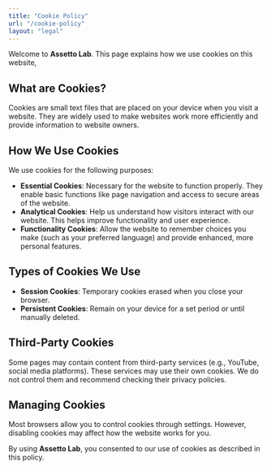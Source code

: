 ```yaml
---
title: "Cookie Policy"
url: "/cookie-policy"
layout: "legal"
---
```


Welcome to **Assetto Lab**. This page explains how we use cookies on this website,

## What are Cookies?

Cookies are small text files that are placed on your device when you visit a website. They are widely used to make websites work more efficiently and provide information to website owners.

## How We Use Cookies

We use cookies for the following purposes:

- **Essential Cookies**: Necessary for the website to function properly. They enable basic functions like page navigation and access to secure areas of the website.
- **Analytical Cookies**: Help us understand how visitors interact with our website. This helps improve functionality and user experience.
- **Functionality Cookies**: Allow the website to remember choices you make (such as your preferred language) and provide enhanced, more personal features.

## Types of Cookies We Use

- **Session Cookies**: Temporary cookies erased when you close your browser.
- **Persistent Cookies**: Remain on your device for a set period or until manually deleted.

## Third-Party Cookies

Some pages may contain content from third-party services (e.g., YouTube, social media platforms). These services may use their own cookies. We do not control them and recommend checking their privacy policies.

## Managing Cookies

Most browsers allow you to control cookies through settings. However, disabling cookies may affect how the website works for you.

By using **Assetto Lab**, you consented to our use of cookies as described in this policy.
